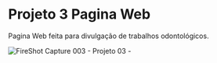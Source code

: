 # Projeto 3 Pagina Web
 Pagina Web feita para divulgação de trabalhos odontológicos. 
 
![FireShot Capture 003 - Projeto 03 - ](https://user-images.githubusercontent.com/82480230/116499488-a442fb00-a882-11eb-8498-380daf1550c5.png)



